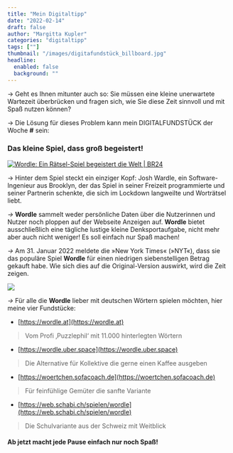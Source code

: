 ```yaml
---
title: "Mein Digitaltipp"
date: "2022-02-14"
draft: false
author: "Margitta Kupler"
categories: "digitaltipp"
tags: [""]
thumbnail: "/images/digitafundstück_billboard.jpg"
headline:
  enabled: false
  background: ""
---
```


→ Geht es Ihnen mitunter auch so: Sie müssen eine kleine unerwartete Wartezeit
überbrücken und fragen sich, wie Sie diese Zeit sinnvoll und mit Spaß nutzen
können?

→ Die Lösung für dieses Problem kann mein DIGITALFUNDSTÜCK der Woche **#**
sein:

### Das kleine Spiel, dass groß begeistert!

<!--more-->


[![Wordle: Ein Rätsel-Spiel begeistert die Welt | BR24](https://encrypted-tbn0.gstatic.com/images?q=tbn:ANd9GcRL-G7mdhcL19zKttClWgwT5Srf32ziuS4LQA&usqp=CAU)](https://www.nytimes.com/games/wordle/index.html)

→ Hinter dem Spiel steckt ein einziger Kopf: Josh Wardle, ein Software-
Ingenieur aus Brooklyn, der das Spiel in seiner Freizeit programmierte und
seiner Partnerin schenkte, die sich im Lockdown langweilte und Worträtsel
liebt.

_→_ **Wordle** sammelt weder persönliche Daten über die Nutzerinnen und Nutzer
noch ploppen auf der Webseite Anzeigen auf. **Wordle** bietet ausschließlich
eine tägliche lustige kleine Denksportaufgabe, nicht mehr aber auch nicht
weniger! Es soll einfach nur Spaß machen!

_→_ Am 31. Januar 2022 meldete die »New York Times« (»NYT«), dass sie das
populäre Spiel **Wordle** für einen niedrigen siebenstelligen Betrag gekauft
habe. Wie sich dies auf die Original-Version auswirkt, wird die Zeit zeigen.

![](/images/digitafundstück_häuserwand.jpg)

_→_ Für alle die **Wordle** lieber mit deutschen Wörtern spielen möchten, hier
meine vier Fundstücke:

* [https://wordle.at](https://wordle.at)
> Vom Profi ‚Puzzlephil‘ mit 11.000
hinterlegten Wörtern

* [https://wordle.uber.space](https://wordle.uber.space)
> Die Alternative für Kollektive die
gerne einen Kaffee ausgeben

* [https://woertchen.sofacoach.de](https://woertchen.sofacoach.de)
> Für feinfühlige Gemüter die sanfte
Variante

* [https://web.schabi.ch/spielen/wordle](https://web.schabi.ch/spielen/wordle)
> Die Schulvariante aus der Schweiz mit Weitblick

#### Ab jetzt macht jede Pause einfach nur noch Spaß!
